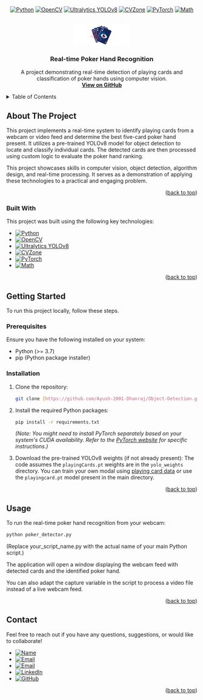 <a id="readme-top"></a>

<br />
<div align="center">

  [![Python](https://img.shields.io/badge/Python-3776AB?style=for-the-badge&logo=python&logoColor=white)](https://www.python.org/)
  [![OpenCV](https://img.shields.io/badge/OpenCV-273382?style=for-the-badge&logo=opencv&logoColor=white)](https://opencv.org/)
  [![Ultralytics YOLOv8](https://img.shields.io/badge/YOLOv8-800080?style=for-the-badge&logoColor=white)](https://ultralytics.com/)
  [![CVZone](https://img.shields.io/badge/cvzone-informational?style=for-the-badge&logoColor=white)](https://github.com/cvzone/cvzone)
  [![PyTorch](https://img.shields.io/badge/PyTorch-%23EE4C2C.svg?style=for-the-badge&logo=PyTorch&logoColor=white)](https://pytorch.org/)
  [![Math](https://img.shields.io/badge/Math-000000?style=for-the-badge&logoColor=white)](https://docs.python.org/3/library/math.html)
</div>


<br />
<div align="center">
  <img src="images/logo.png" alt="Project Logo" width="150">

  <h3 align="center">Real-time Poker Hand Recognition</h3>

  <p align="center">
    A project demonstrating real-time detection of playing cards and classification of poker hands using computer vision.
    <br />
    <a href="https://github.com/Ayush-2001-Dhanraj/Object-Detection/tree/main/Poker%20Hand%20Detector"><strong>View on GitHub</strong></a>
  </p>
</div>

<details>
  <summary>Table of Contents</summary>
  <ol>
    <li><a href="#about-the-project">About The Project</a></li>
    <li><a href="#built-with">Built With</a></li>
    <li><a href="#getting-started">Getting Started</a>
      <ul>
        <li><a href="#prerequisites">Prerequisites</a></li>
        <li><a href="#installation">Installation</a></li>
      </ul>
    </li>
    <li><a href="#usage">Usage</a></li>
    <li><a href="#contact">Contact</a></li>
  </ol>
</details>

## About The Project

This project implements a real-time system to identify playing cards from a webcam or video feed and determine the best five-card poker hand present. It utilizes a pre-trained YOLOv8 model for object detection to locate and classify individual cards. The detected cards are then processed using custom logic to evaluate the poker hand ranking.

This project showcases skills in computer vision, object detection, algorithm design, and real-time processing. It serves as a demonstration of applying these technologies to a practical and engaging problem.

<p align="right">(<a href="#readme-top">back to top</a>)</p>

### Built With

This project was built using the following key technologies:

* [![Python](https://img.shields.io/badge/Python-3776AB?style=for-the-badge&logo=python&logoColor=white)](https://www.python.org/)
* [![OpenCV](https://img.shields.io/badge/OpenCV-273382?style=for-the-badge&logo=opencv&logoColor=white)](https://opencv.org/)
* [![Ultralytics YOLOv8](https://img.shields.io/badge/YOLOv8-800080?style=for-the-badge&logoColor=white)](https://ultralytics.com/)
* [![CVZone](https://img.shields.io/badge/cvzone-informational?style=for-the-badge&logoColor=white)](https://github.com/cvzone/cvzone)
* [![PyTorch](https://img.shields.io/badge/PyTorch-%23EE4C2C.svg?style=for-the-badge&logo=PyTorch&logoColor=white)](https://pytorch.org/)
* [![Math](https://img.shields.io/badge/Math-000000?style=for-the-badge&logoColor=white)](https://docs.python.org/3/library/math.html)


<p align="right">(<a href="#readme-top">back to top</a>)</p>

## Getting Started

To run this project locally, follow these steps.

### Prerequisites

Ensure you have the following installed on your system:

* Python (>= 3.7)
* pip (Python package installer)

### Installation

1.  Clone the repository:
    ```sh
    git clone [https://github.com/Ayush-2001-Dhanraj/Object-Detection.git](https://github.com/Ayush-2001-Dhanraj/Object-Detection.git)
    ```

2.  Install the required Python packages:
    ```sh
    pip install -r requirements.txt
    ```
    *(Note: You might need to install PyTorch separately based on your system's CUDA availability. Refer to the [PyTorch website](https://pytorch.org/get-started/locally/) for specific instructions.)*

3.  Download the pre-trained YOLOv8 weights (if not already present):
    The code assumes the `playingCards.pt` weights are in the `yolo_weights` directory. You can train your own modal using [playing card data](https://universe.roboflow.com/augmented-startups/playing-cards-ow27d/dataset/4) or use the `playingcard.pt` model present in the main directory.
<p align="right">(<a href="#readme-top">back to top</a>)</p>

## Usage

To run the real-time poker hand recognition from your webcam:

```sh
python poker_detector.py
```
(Replace your_script_name.py with the actual name of your main Python script.)

The application will open a window displaying the webcam feed with detected cards and the identified poker hand.

You can also adapt the capture variable in the script to process a video file instead of a live webcam feed.

<p align="right">(<a href="#readme-top">back to top</a>)</p>

## Contact

Feel free to reach out if you have any questions, suggestions, or would like to collaborate!

* [![Name](https://img.shields.io/badge/Ayush%20Dhanraj-informational?style=for-the-badge)](https://www.linkedin.com/in/ayush-d-1759461a1)
* [![Email](https://img.shields.io/badge/dhanrajaayush123%40gmail.com-important?style=for-the-badge)](mailto:dhanrajaayush123@gmail.com)
* [![Email](https://img.shields.io/badge/ayushdhanraj.work%40gmail.com-important?style=for-the-badge)](mailto:ayushdhanraj.work@gmail.com)
* [![LinkedIn](https://img.shields.io/badge/LinkedIn-0077B5?style=for-the-badge&logo=linkedin&logoColor=white)](https://www.linkedin.com/in/ayush-d-1759461a1)
* [![GitHub](https://img.shields.io/badge/GitHub-100000?style=for-the-badge&logo=github&logoColor=white)](https://github.com/Ayush-2001-Dhanraj)

<p align="right">(<a href="#readme-top">back to top</a>)</p>
